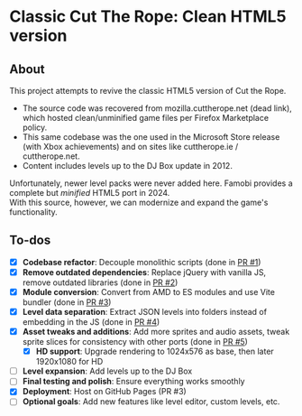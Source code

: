 # Classic Cut The Rope: Clean HTML5 version

## About

This project attempts to revive the classic HTML5 version of Cut the Rope.  

- The source code was recovered from mozilla.cuttherope.net (dead link), which hosted clean/unminified game files per Firefox Marketplace policy.  
- This same codebase was the one used in the Microsoft Store release (with Xbox achievements) and on sites like cuttherope.ie / cuttherope.net.  
- Content includes levels up to the DJ Box update in 2012.  

Unfortunately, newer level packs were never added here. Famobi provides a complete but *minified* HTML5 port in 2024.  
With this source, however, we can modernize and expand the game's functionality.

## To-dos

- [x] **Codebase refactor**: Decouple monolithic scripts (done in [PR #1](https://github.com/yell0wsuit/cuttherope-cleanhtml5/pull/1))
- [x] **Remove outdated dependencies**: Replace jQuery with vanilla JS, remove outdated libraries (done in [PR #2](https://github.com/yell0wsuit/cuttherope-cleanhtml5/pull/2))
- [x] **Module conversion**: Convert from AMD to ES modules and use Vite bundler (done in [PR #3](https://github.com/yell0wsuit/cuttherope-cleanhtml5/pull/3))
- [x] **Level data separation**: Extract JSON levels into folders instead of embedding in the JS  (done in [PR #4](https://github.com/yell0wsuit/cuttherope-cleanhtml5/pull/4))
- [x] **Asset tweaks and additions**: Add more sprites and audio assets, tweak sprite slices for consistency with other ports (done in [PR #5](https://github.com/yell0wsuit/cuttherope-cleanhtml5/pull/5))
  - [x] **HD support**: Upgrade rendering to 1024x576 as base, then later 1920x1080 for HD 
- [ ] **Level expansion**: Add levels up to the DJ Box
- [ ] **Final testing and polish**: Ensure everything works smoothly
- [x] **Deployment**: Host on GitHub Pages (PR #3)
- [ ] **Optional goals**: Add new features like level editor, custom levels, etc.
